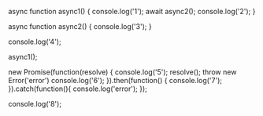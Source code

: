    async function async1() {
      console.log('1');
      await async2();
      console.log('2');
   }

   async function async2() {
      console.log('3');
   }

   console.log('4');

   async1();

   new Promise(function(resolve) {
      console.log('5');
      resolve();
      throw new Error('error')
      console.log('6');
   }).then(function() {
      console.log('7');
   }).catch(function(){
      console.log('error');
   });

   console.log('8');




